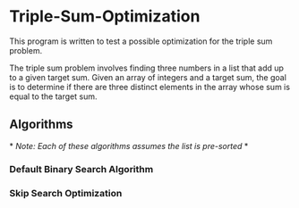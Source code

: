 # Triple-Sum-Optimization

This program is written to test a possible optimization for the triple sum problem. 

The triple sum problem involves finding three numbers in a list that add up to a given target sum. Given an array of integers and a target sum, the goal is to determine if there are three distinct elements in the array whose sum is equal to the target sum.

## Algorithms

\* *Note: Each of these algorithms assumes the list is pre-sorted* \*

### Default Binary Search Algorithm

### Skip Search Optimization